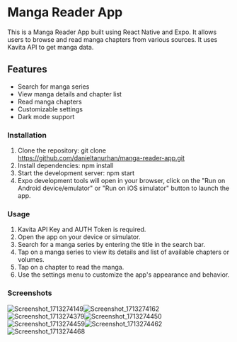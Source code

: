# Manga Reader App
This is a Manga Reader App built using React Native and Expo. It allows users to browse and read manga chapters from various sources. It uses Kavita API to get manga data.

## Features
- Search for manga series
- View manga details and chapter list
- Read manga chapters
- Customizable settings
- Dark mode support
### Installation
1. Clone the repository: git clone https://github.com/danieltanurhan/manga-reader-app.git
2. Install dependencies: npm install
3. Start the development server: npm start
4. Expo development tools will open in your browser, click on the "Run on Android device/emulator" or "Run on iOS simulator" button to launch the app.
### Usage
1. Kavita API Key and AUTH Token is required.
2. Open the app on your device or simulator.
3. Search for a manga series by entering the title in the search bar.
4. Tap on a manga series to view its details and list of available chapters or volumes.
5. Tap on a chapter to read the manga.
6. Use the settings menu to customize the app's appearance and behavior.
### Screenshots

![Screenshot_1713274149](https://github.com/danieltanurhan/mangareader/assets/32969802/d747cb5c-4e69-4e56-a91b-42be413a3f23)![Screenshot_1713274162](https://github.com/danieltanurhan/mangareader/assets/32969802/e2a350b5-b6fd-4fc8-a3ed-0c99f35c8d7a)![Screenshot_1713274379](https://github.com/danieltanurhan/mangareader/assets/32969802/e9f49c1d-8b50-4317-976b-ace6be071823)![Screenshot_1713274450](https://github.com/danieltanurhan/mangareader/assets/32969802/e2b15654-8c00-40cd-b7c5-75516a8283a5)
![Screenshot_1713274459](https://github.com/danieltanurhan/mangareader/assets/32969802/62766d24-41a0-4b27-b866-935db0fba1e7)![Screenshot_1713274462](https://github.com/danieltanurhan/mangareader/assets/32969802/99a10e75-854f-4009-94d4-a90a3b35c8dd)![Screenshot_1713274468](https://github.com/danieltanurhan/mangareader/assets/32969802/d26bbe11-3e0b-4d4e-ae0d-db5dedd2ba26)
